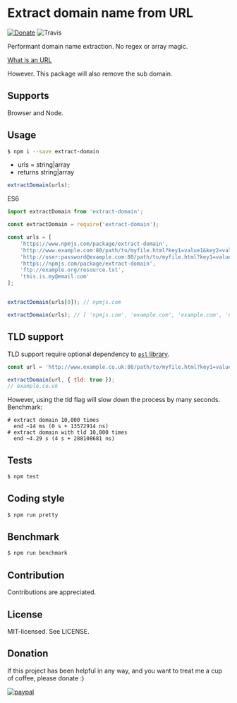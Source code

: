 Extract domain name from URL
==
[![Donate](https://img.shields.io/badge/Donate-PayPal-green.svg)](https://www.paypal.com/cgi-bin/webscr?cmd=_s-xclick&hosted_button_id=4JDQMB6MRJXQE&source=url)
![Travis](https://travis-ci.org/bjarneo/extract-domain.svg?branch=master)

Performant domain name extraction. No regex or array magic.

[What is an URL](https://developer.mozilla.org/en-US/docs/Learn/Common_questions/What_is_a_URL)

However. This package will also remove the sub domain.

Supports
--
Browser and Node.

Usage
--

```bash
$ npm i --save extract-domain
```

* urls = string|array
* returns string|array

```js
extractDomain(urls);
```

ES6
```js
import extractDomain from 'extract-domain';
```

```js
const extractDomain = require('extract-domain');
```

```js
const urls = [
    'https://www.npmjs.com/package/extract-domain',
    'http://www.example.com:80/path/to/myfile.html?key1=value1&key2=value2#SomewhereInTheDocument',
    'http://user:password@example.com:80/path/to/myfile.html?key1=value1&key2=value2#SomewhereInTheDocument',
    'https://npmjs.com/package/extract-domain',
    'ftp://example.org/resource.txt',
    'this.is.my@email.com'
];


extractDomain(urls[0]); // npmjs.com

extractDomain(urls); // [ 'npmjs.com', 'example.com', 'example.com', 'npmjs.com', 'example.org', 'email.com' ]

```

TLD support
--

TLD support require optional dependency to [`psl` library](https://www.npmjs.com/package/psl).

```js
const url = 'http://www.example.co.uk:80/path/to/myfile.html?key1=value1&key2=value2#SomewhereInTheDocument';

extractDomain(url, { tld: true });
// example.co.uk
```
However, using the tld flag will slow down the process by many seconds. Benchmark:
```
# extract domain 10,000 times
  end ~14 ms (0 s + 13572914 ns)
# extract domain with tld 10,000 times
  end ~4.29 s (4 s + 288108681 ns)
```

Tests
--
```bash
$ npm test
```

Coding style
--
```bash
$ npm run pretty
```

Benchmark
--
```bash
$ npm run benchmark
```

Contribution
--
Contributions are appreciated.

License
--
MIT-licensed. See LICENSE.

Donation
--
If this project has been helpful in any way, and you want to treat me a cup of coffee, please donate :)

[![paypal](https://www.paypalobjects.com/en_US/i/btn/btn_donateCC_LG.gif)](https://www.paypal.com/cgi-bin/webscr?cmd=_s-xclick&hosted_button_id=4JDQMB6MRJXQE&source=url)
